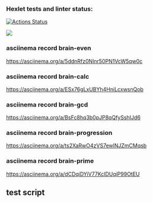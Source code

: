 ### Hexlet tests and linter status:
[![Actions Status](https://github.com/gornah/python-project-49/actions/workflows/hexlet-check.yml/badge.svg)](https://github.com/gornah/python-project-49/actions)

<a href="https://codeclimate.com/github/gornah/python-project-49/maintainability"><img src="https://api.codeclimate.com/v1/badges/a36b29f34c87277cf136/maintainability" /></a>

### asciinema record brain-even
https://asciinema.org/a/5ddnRfz0Nlnr50PN1VcW5qw0c

### asciinema record brain-calc
https://asciinema.org/a/ESx76gLxUBYh4HniLcxwsnQob

### asciinema record brain-gcd
https://asciinema.org/a/BsFc8hq3b0pJP8qQfySshIJd6

### asciinema record brain-progression
https://asciinema.org/a/ts2XaRwO4zVS7ewlNJZmCMqsb

### asciinema record brain-prime
https://asciinema.org/a/dCDqiDYiV77KclDUqiP99OtEU

## test script
<script id="asciicast-even" src="https://asciinema.org/a/5ddnRfz0Nlnr50PN1VcW5qw0c" async></script>